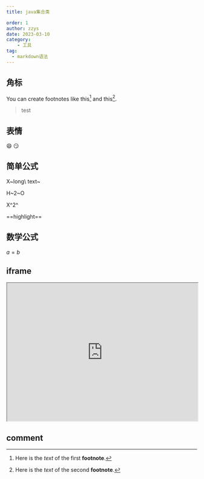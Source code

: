 ```yaml
---
title: java集合类

order: 1
author: zzys
date: 2023-03-10
category:
    - 工具
tag:
  - markdown语法
---
```





## 角标

You can create footnotes like this[^fn1] and this[^fn2].



> test

## 表情
:smile:
:smirk:

## 简单公式

X~long\ text~

H~2~O

X^2^

==highlight==



## 数学公式

$a = b$



## iframe
<iframe height='365' src='https://www.mubu.com/doc/2Ught8SETJ6#m' width="100%"></iframe>


## comment

<!-- I am some comments
not end, not end...
here the comment ends -->






[Google]:http://baidu.com	"May be redirect to Baidu"
[^fn1]: Here is the *text* of the first **footnote**.
[^fn2]: Here is the *text* of the second **footnote**.

